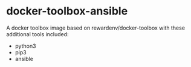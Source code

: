 # docker-toolbox-ansible

A docker toolbox image based on rewardenv/docker-toolbox with these additional tools included:
- python3
- pip3
- ansible
